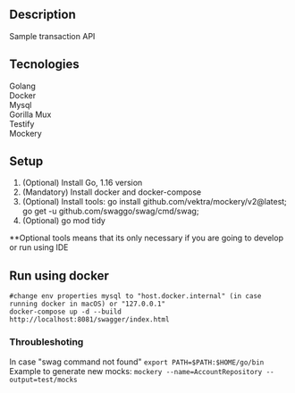 ## Description
Sample transaction API

## Tecnologies
Golang<br/>
Docker<br/>
Mysql<br/>
Gorilla Mux<br/>
Testify<br/>
Mockery<br/>

## Setup

1. (Optional) Install Go, 1.16 version
2. (Mandatory) Install docker and docker-compose
3. (Optional) Install tools: go install github.com/vektra/mockery/v2@latest; go get -u github.com/swaggo/swag/cmd/swag;
4. (Optional) go mod tidy

**Optional tools means that its only necessary if you are going to develop or run using IDE

## Run using docker

  ```
  #change env properties mysql to "host.docker.internal" (in case running docker in macOS) or "127.0.0.1"
  docker-compose up -d --build
  http://localhost:8081/swagger/index.html
  ```

### Throubleshoting
In case "swag command not found" ```export PATH=$PATH:$HOME/go/bin```<br/>
Example to generate new mocks: ```mockery --name=AccountRepository --output=test/mocks```